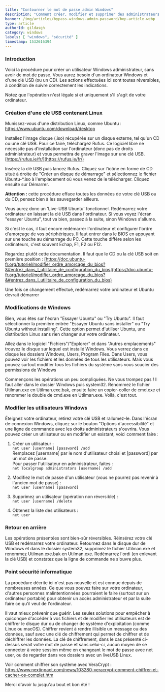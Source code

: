 ```yaml
---
title: "Contourner le mot de passe admin Windows"
description: "Comment créer, modifier et supprimer des administrateurs Windows sans avoir le mot de passe admin?"
banner: /img/articles/bypass-windows-admin-password/bop-article.webp
type: article
authorId: gildasgh
category: windows
labels: [ "windows", "sécurité" ]
timestamp: 1532616394
---
```


### Introduction

Voici la procédure pour créer un utilisateur Windows administrateur, sans avoir de mot de passe. Vous aurez besoin d'un
ordinateur Windows et d'une clé USB (ou un CD). Les actions effectuées ici sont toutes réversibles, à condition de
suivre correctement les indications.

Notez que l'opération n'est légale si et uniquement s'il s'agit de votre ordinateur.

### Création d'une clé USB contenant Linux

Munissez-vous d'une distribution Linux, comme Ubuntu :  
<https://www.ubuntu.com/download/desktop>

Installez l'image disque (.iso) récupérée sur un disque externe, tel qu'un CD ou une clé USB. Pour ce faire, téléchargez
Rufus. Ce logiciel libre ne nécessite pas d'installation sur l'ordinateur (donc pas de droits administrateur) et vous
permettra de graver l'image sur une clé USB.  
[https://rufus.ie/fr/](https://rufus.ie/fr/)

Insérez la clé USB puis lancez Rufus. Cliquez sur l'icône en forme de CD situé à droite de "Créer un disque de
démarrage" et sélectionnez le fichier Ubuntu-*.iso à l'emplacement où vous venez de le télécharger. Cliquez ensuite sur
Démarrer.

**Attention :** cette procédure efface toutes les données de votre clé USB ou du CD, pensez bien à les sauvegarder
ailleurs.

Vous aurez donc un 'Live-USB Ubuntu' fonctionnel. Redémarrez votre ordinateur en laissant la clé USB dans l'ordinateur.
Si vous voyez l'écran "essayer Ubuntu", tout va bien, passez à la suite, sinon Windows s'allume.

Si c'est le cas, il faut encore redémarrer l'ordinateur et configurer l'ordre d'amorçage de vos périphériques. Il faut
entrer dans le BIOS en appuyant sur une touche au démarrage du PC. Cette touche diffère selon les ordinateurs, c'est
souvent Echap, F1, F2 ou F12.

Regardez plutôt cette documentation. Il faut que le CD ou la clé USB soit en première
position : [https://doc.ubuntu-fr.org/tutoriel/modifier_ordre_amorcage_du_bios?&#entrez_dans_l_utilitaire_de_configuration_du_bios](https://doc.ubuntu-fr.org/tutoriel/modifier_ordre_amorcage_du_bios?&#entrez_dans_l_utilitaire_de_configuration_du_bios)

Une fois ce changement effectué, redémarrez votre ordinateur et Ubuntu devrait démarrer

### Modifications de Windows

Bien, vous êtes sur l'écran "Essayer Ubuntu" ou "Try Ubuntu". Il faut sélectionner la première entrée "Essayer Ubuntu
sans installer" ou "Try Ubuntu without installing". Cette option permet d'utiliser Ubuntu, une distribution Linux sans
rien changer sur votre ordinateur.

Allez dans le logiciel "Fichiers"/"Explorer" et dans "Autres emplacements" trouvez le disque sur lequel est installé
Windows. Vous verrez dans ce disque les dossiers Windows, Users, Program Files. Dans Users, vous pouvez voir les
fichiers et les données de tous les utilisateurs. Mais vous pouvez surtout modifier tous les fichiers du système sans
vous soucier des permissions de Windows

Commençons les opérations un peu compliquées. Ne vous trompez pas ! Il faut aller dans le dossier Windows puis system32.
Renommez le fichier Utilman.exe en Utilman.exe.bak, ensuite faire un copier-coller de cmd.exe et renommer le double de
cmd.exe en Utilman.exe. Voilà, c'est tout.

### Modifier les utilisateurs Windows

Éteignez votre ordinateur, retirez votre clé USB et rallumez-le. Dans l'écran de connexion Windows, cliquez sur le
bouton "Options d'accessibilité" et une ligne de commande avec les droits administrateurs s'ouvrira. Vous pouvez créer
un utilisateur ou en modifier un existant, voici comment faire :

1. Créer un utilisateur :  
   `net user [username] [password] /add`  
   Remplacez \[username\] par le nom d'utilisateur choisi et \[password\] par un mot de passe.  
   Pour passer l'utilisateur en administrateur, faites :  
   `net localgroup administrators [username] /add`

2. Modifiez le mot de passe d'un utilisateur (vous ne pourrez pas revenir à l'ancien mot de passe) :  
   `net user [username] [password]`

3. Supprimez un utilisateur (opération non réversible) :  
   `net user [username] /delete`

4. Obtenez la liste des utilisateurs :  
   `net user`

### Retour en arrière

Les opérations présentées sont bien-sûr réversibles. Réinsérez votre clé USB et redémarrez votre ordinateur. Retournez
dans le disque dur de Windows et dans le dossier system32, supprimez le fichier Utilman.exe et renommez Utilman.exe.bak
en Utilman.exe. Redémarrez l'ordi (en enlevant la clé USB) et constatez que la ligne de commande ne s'ouvre plus.

### Point sécurité informatique

La procédure décrite ici n'est pas nouvelle et est connue depuis de nombreuses années. Ce que vous pouvez faire sur
votre ordinateur, d'autres personnes malintentionnées pourraient le faire (surtout sur un ordinateur portable) pour
obtenir un accès administrateur et par la suite faire ce qu'il veut de l'ordinateur.

Il vaut mieux prévenir que guérir. Les seules solutions pour empêcher à quiconque d'accéder à vos fichiers et de modifier
les utilisateurs est de chiffrer le disque dur ou de changer de système d'exploitation (comme Linux ou macOS). Chiffrer
revient à rendre illisible un message ou des données, sauf avec une clé de chiffrement qui permet de chiffrer et de
déchiffrer les données. La clé de chiffrement, dans le cas présenté ci-dessus serait votre mot de passe et sans
celui-ci, aucun moyen de se connecter à votre session même en changeant le mot de passe avec net user, ou de regarder
dans vos dossiers avec un liveUSB Linux.

Voir comment chiffrer son système avec VeraCrypt :  
<https://www.nextinpact.com/news/103280-veracrypt-comment-chiffrer-et-cacher-os-complet.htm>

Merci d'avoir lu jusqu'au bout et bon été !

 
